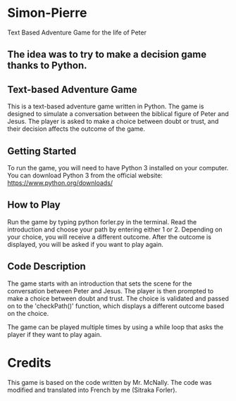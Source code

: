 # Simon-Pierre
Text Based Adventure Game for the life of Peter

## The idea was to try to make a decision game thanks to Python.


## Text-based Adventure Game

This is a text-based adventure game written in Python. The game is designed to simulate a conversation between the biblical figure of Peter and Jesus. The player is asked to make a choice between doubt or trust, and their decision affects the outcome of the game.

## Getting Started
To run the game, you will need to have Python 3 installed on your computer. You can download Python 3 from the official website: https://www.python.org/downloads/

## How to Play
Run the game by typing python forler.py in the terminal.
Read the introduction and choose your path by entering either 1 or 2.
Depending on your choice, you will receive a different outcome.
After the outcome is displayed, you will be asked if you want to play again.

## Code Description

The game starts with an introduction that sets the scene for the conversation between Peter and Jesus. The player is then prompted to make a choice between doubt and trust. The choice is validated and passed on to the 'checkPath()' function, which displays a different outcome based on the choice.

The game can be played multiple times by using a while loop that asks the player if they want to play again.

# Credits

This game is based on the code written by Mr. McNally. The code was modified and translated into French by me (Sitraka Forler). 



